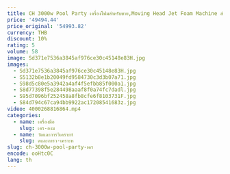 ```yaml
---
title: CH 3000w Pool Party เครื่องโฟมสําหรับขาย,Moving Head Jet Foam Machine สําหรับงานแต่งงาน
price: '49494.44'
price_original: '54993.82'
currency: THB
discount: 10%
rating: 5
volume: 58
image: Sd371e7536a3845af976ce30c45148e83H.jpg
images:
  - Sd371e7536a3845af976ce30c45148e83H.jpg
  - S5132b8e1b20049fd9584730c3d3b07a71.jpg
  - S98d5c80e5a3942a4af4f5efbb85f000a1.jpg
  - S8d77398f5e284498aaaf8f0a74fc7dadl.jpg
  - S95d7096bf252458a8fb8cfe6f8103731F.jpg
  - S84d794c67ca94bb9922ac17208541683z.jpg
video: 4000268816864.mp4
categories:
  - name: เครื่องมือ
    slug: เคร-องม
  - name: วัดและการวิเคราะห์
    slug: ดและการว-เคราะห
slug: ch-3000w-pool-party-เคร
encode: ooHtc0C
lang: th
---
```

  